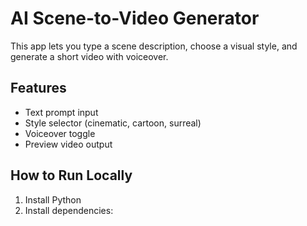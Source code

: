 # AI Scene-to-Video Generator

This app lets you type a scene description, choose a visual style, and generate a short video with voiceover.

## Features
- Text prompt input
- Style selector (cinematic, cartoon, surreal)
- Voiceover toggle
- Preview video output

## How to Run Locally
1. Install Python
2. Install dependencies:
